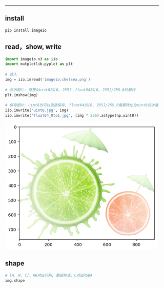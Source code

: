 
---

## install

```python
pip install imageio
```
## read，show, write
```python
import imageio.v3 as iio
import matplotlib.pyplot as plt

# 读入
img = iio.imread('imageio:chelsea.png')

# 显示图片: 直接对uint8的[0, 255]、float64的[0, 255]/255.0的都行
plt.imshow(img)

# 保存图片: uint8的可以直接保存, float64的[0, 255]/255.0需要转化为uint8后才能保存
iio.imwrite('uint8.jpg', img)
iio.imwrite('float64_0to1.jpg', (img * 255).astype(np.uint8))
```
![图 1](../../../images/27e1735ce8892eeafa202335c4388c0703a8c7f7511c00b88dbdc10566970104.png)  
## shape
```python
# [H, W, C]，HW对应行列, 数组样式，C对应RGBA
img.shape
```
